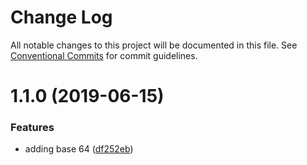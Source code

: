 # Change Log

All notable changes to this project will be documented in this file.
See [Conventional Commits](https://conventionalcommits.org) for commit guidelines.

# 1.1.0 (2019-06-15)


### Features

* adding base 64 ([df252eb](https://github.com/zenont/shared/commit/df252eb))

